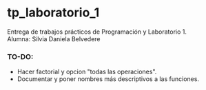 # tp_laboratorio_1
Entrega de trabajos prácticos de Programación y Laboratorio 1.</br>
Alumna: Silvia Daniela Belvedere
### TO-DO:
- Hacer factorial y opcion "todas las operaciones".
- Documentar y poner nombres más descriptivos a las funciones.
